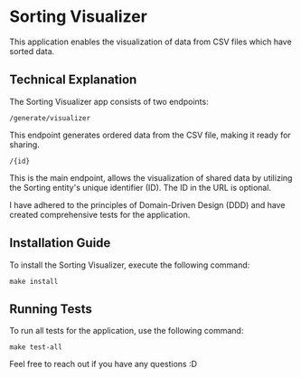 # Sorting Visualizer

This application enables the visualization of data from CSV files which have sorted data.

## Technical Explanation
The Sorting Visualizer app consists of two endpoints:

```
/generate/visualizer
```
This endpoint generates ordered data from the CSV file, making it ready for sharing.
```
/{id}
```
This is the main endpoint, allows the visualization of shared data by utilizing the Sorting entity's unique identifier (ID). The ID in the URL is optional.

I have adhered to the principles of Domain-Driven Design (DDD) and have created comprehensive tests for the application.

## Installation Guide
To install the Sorting Visualizer, execute the following command:

```
make install
```

## Running Tests
To run all tests for the application, use the following command:

```
make test-all
```


Feel free to reach out if you have any questions :D